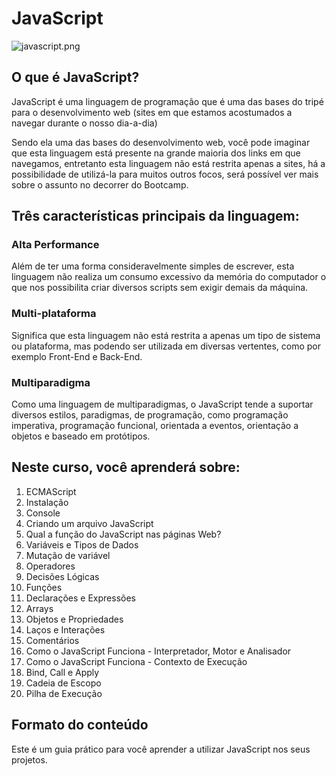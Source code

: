 # JavaScript

![javascript.png](https://i.postimg.cc/J7st15F2/javascript.png)

## O que é **JavaScript**?

JavaScript é uma linguagem de programação que é uma das bases do tripé para o desenvolvimento web (sites em que estamos acostumados a navegar durante o nosso dia-a-dia)

Sendo ela uma das bases do desenvolvimento web, você pode imaginar que esta linguagem está presente na grande maioria dos links em que navegamos, entretanto esta linguagem não está restrita apenas a sites, há a possibilidade de utilizá-la para muitos outros focos, será possível ver mais sobre o assunto no decorrer do Bootcamp.

## Três características principais da linguagem:
### Alta Performance
Além de ter uma forma consideravelmente simples de escrever, esta linguagem não realiza um consumo excessivo da memória do computador o que nos possibilita criar diversos scripts sem exigir demais da máquina.
### Multi-plataforma
Significa que esta linguagem não está restrita a apenas um tipo de sistema ou plataforma, mas podendo ser utilizada em diversas vertentes, como por exemplo Front-End e Back-End.
### Multiparadigma
Como uma linguagem de multiparadigmas, o JavaScript tende a suportar diversos estilos, paradigmas, de programação, como programação imperativa, programação funcional, orientada a eventos, orientação a objetos e baseado em protótipos.

## Neste curso, você aprenderá sobre:

1. ECMAScript
2. Instalação
3. Console
4. Criando um arquivo JavaScript
5. Qual a função do JavaScript nas páginas Web?
6. Variáveis e Tipos de Dados
7. Mutação de variável
8. Operadores
9. Decisões Lógicas
10. Funções
11. Declarações e Expressões
12. Arrays
13. Objetos e Propriedades
14. Laços e Interações
15. Comentários
16. Como o JavaScript Funciona - Interpretador, Motor e Analisador
17. Como o JavaScript Funciona - Contexto de Execução
18. Bind, Call e Apply
19. Cadeia de Escopo
20. Pilha de Execução

## **Formato do conteúdo**
Este é um guia prático para você aprender a utilizar JavaScript nos seus projetos.
